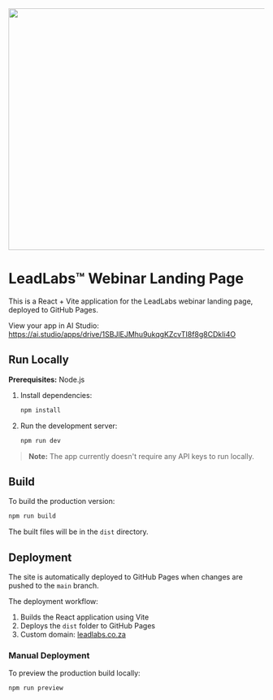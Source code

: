<div align="center">
<img width="1200" height="475" alt="GHBanner" src="https://github.com/user-attachments/assets/0aa67016-6eaf-458a-adb2-6e31a0763ed6" />
</div>

# LeadLabs™ Webinar Landing Page

This is a React + Vite application for the LeadLabs webinar landing page, deployed to GitHub Pages.

View your app in AI Studio: https://ai.studio/apps/drive/1SBJlEJMhu9ukqgKZcvTI8f8g8CDkIi4O

## Run Locally

**Prerequisites:**  Node.js

1. Install dependencies:
   ```bash
   npm install
   ```
2. Run the development server:
   ```bash
   npm run dev
   ```

> **Note:** The app currently doesn't require any API keys to run locally.

## Build

To build the production version:

```bash
npm run build
```

The built files will be in the `dist` directory.

## Deployment

The site is automatically deployed to GitHub Pages when changes are pushed to the `main` branch.

The deployment workflow:
1. Builds the React application using Vite
2. Deploys the `dist` folder to GitHub Pages
3. Custom domain: [leadlabs.co.za](https://leadlabs.co.za)

### Manual Deployment

To preview the production build locally:

```bash
npm run preview
```
